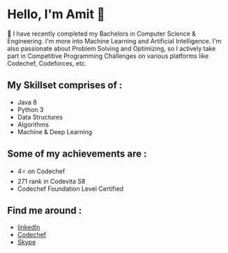 # Hello, I'm Amit 👋

🔭 I have recently completed my Bachelors in Computer Science & Engineering. I'm more into Machine Learning and Artificial Intelligence. I'm also passionate about Problem Solving and Optimizing, so I actively take part in Competitive Programming Challenges on various platforms like Codechef, Codeforces, etc.

## My Skillset comprises of :

- Java 8
- Python 3
- Data Structures
- Algorithms
- Machine & Deep Learning

## Some of my achievements are :
- 4⭐ on Codechef
- 271 rank in Codevita S8
- Codechef Foundation Level Certified

## Find me around :

- <a href="https://www.linkedin.com/in/amitguptapc/">linkedIn</a>
- <a href="https://www.codechef.com/users/amitguptapc">Codechef</a>
- <a href="https://join.skype.com/invite/UiFIs8tALarD">Skype</a>      
